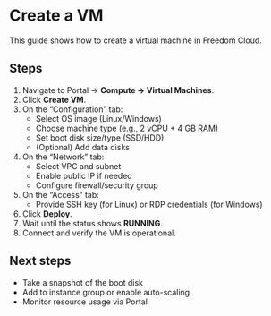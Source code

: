 # Create a VM

This guide shows how to create a virtual machine in Freedom Cloud.

## Steps  
1. Navigate to Portal → **Compute → Virtual Machines**.  
2. Click **Create VM**.  
3. On the “Configuration” tab:  
   - Select OS image (Linux/Windows)  
   - Choose machine type (e.g., 2 vCPU + 4 GB RAM)  
   - Set boot disk size/type (SSD/HDD)  
   - (Optional) Add data disks  
4. On the “Network” tab:  
   - Select VPC and subnet  
   - Enable public IP if needed  
   - Configure firewall/security group  
5. On the “Access” tab:  
   - Provide SSH key (for Linux) or RDP credentials (for Windows)  
6. Click **Deploy**.  
7. Wait until the status shows **RUNNING**.  
8. Connect and verify the VM is operational.

## Next steps  
- Take a snapshot of the boot disk  
- Add to instance group or enable auto-scaling  
- Monitor resource usage via Portal
